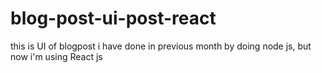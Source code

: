 # blog-post-ui-post-react
this is UI of blogpost i have done in previous  month by doing node js, but now i'm using React js
